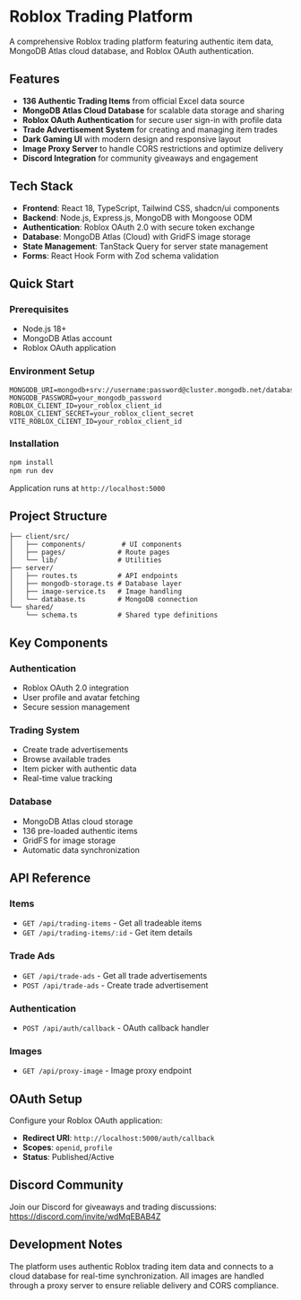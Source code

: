 # Roblox Trading Platform

A comprehensive Roblox trading platform featuring authentic item data, MongoDB Atlas cloud database, and Roblox OAuth authentication.

## Features

- **136 Authentic Trading Items** from official Excel data source
- **MongoDB Atlas Cloud Database** for scalable data storage and sharing
- **Roblox OAuth Authentication** for secure user sign-in with profile data
- **Trade Advertisement System** for creating and managing item trades
- **Dark Gaming UI** with modern design and responsive layout
- **Image Proxy Server** to handle CORS restrictions and optimize delivery
- **Discord Integration** for community giveaways and engagement

## Tech Stack

- **Frontend**: React 18, TypeScript, Tailwind CSS, shadcn/ui components
- **Backend**: Node.js, Express.js, MongoDB with Mongoose ODM
- **Authentication**: Roblox OAuth 2.0 with secure token exchange
- **Database**: MongoDB Atlas (Cloud) with GridFS image storage
- **State Management**: TanStack Query for server state management
- **Forms**: React Hook Form with Zod schema validation

## Quick Start

### Prerequisites
- Node.js 18+
- MongoDB Atlas account
- Roblox OAuth application

### Environment Setup
```env
MONGODB_URI=mongodb+srv://username:password@cluster.mongodb.net/database
MONGODB_PASSWORD=your_mongodb_password
ROBLOX_CLIENT_ID=your_roblox_client_id
ROBLOX_CLIENT_SECRET=your_roblox_client_secret
VITE_ROBLOX_CLIENT_ID=your_roblox_client_id
```

### Installation
```bash
npm install
npm run dev
```

Application runs at `http://localhost:5000`

## Project Structure

```
├── client/src/
│   ├── components/         # UI components
│   ├── pages/             # Route pages
│   └── lib/               # Utilities
├── server/
│   ├── routes.ts          # API endpoints
│   ├── mongodb-storage.ts # Database layer
│   ├── image-service.ts   # Image handling
│   └── database.ts        # MongoDB connection
└── shared/
    └── schema.ts          # Shared type definitions
```

## Key Components

### Authentication
- Roblox OAuth 2.0 integration
- User profile and avatar fetching
- Secure session management

### Trading System
- Create trade advertisements
- Browse available trades
- Item picker with authentic data
- Real-time value tracking

### Database
- MongoDB Atlas cloud storage
- 136 pre-loaded authentic items
- GridFS for image storage
- Automatic data synchronization

## API Reference

### Items
- `GET /api/trading-items` - Get all tradeable items
- `GET /api/trading-items/:id` - Get item details

### Trade Ads
- `GET /api/trade-ads` - Get all trade advertisements
- `POST /api/trade-ads` - Create trade advertisement

### Authentication
- `POST /api/auth/callback` - OAuth callback handler

### Images
- `GET /api/proxy-image` - Image proxy endpoint

## OAuth Setup

Configure your Roblox OAuth application:
- **Redirect URI**: `http://localhost:5000/auth/callback`
- **Scopes**: `openid`, `profile`
- **Status**: Published/Active

## Discord Community

Join our Discord for giveaways and trading discussions:
https://discord.com/invite/wdMqEBAB4Z

## Development Notes

The platform uses authentic Roblox trading item data and connects to a cloud database for real-time synchronization. All images are handled through a proxy server to ensure reliable delivery and CORS compliance.